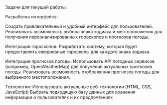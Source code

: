 Задачи для текущей работы:

Разработка интерфейса:

Создать привлекательный и удобный интерфейс для пользователей.
Реализовать возможность выбора знака зодиака и местоположения для получения персонализированных гороскопов и прогнозов погоды.

Интеграция гороскопов:
Разработать систему, которая будет предоставлять ежедневные гороскопы для каждого знака зодиака.

Интеграция прогнозов погоды:
Использовать API погодных сервисов (например, OpenWeatherMap) для получения актуальных прогнозов погоды.
Реализовать возможность отображения прогнозов погоды для выбранного местоположения.

Технологии:
Использовать актуальные веб-технологии (HTML, CSS, JavaScript)
Выбрать подходящую базу данных для хранения информации о пользователях и их предпочтениях
